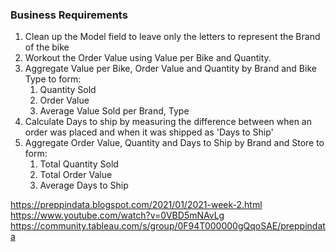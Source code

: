 ### Business Requirements

  1. Clean up the Model field to leave only the letters to represent the Brand of the bike
  2. Workout the Order Value using Value per Bike and Quantity.
  3. Aggregate Value per Bike, Order Value and Quantity by Brand and Bike Type to form:
     1. Quantity Sold
     2. Order Value
     3. Average Value Sold per Brand, Type
  4. Calculate Days to ship by measuring the difference between when an order was placed and when it was shipped as 'Days to Ship'
  5. Aggregate Order Value, Quantity and Days to Ship by Brand and Store to form:
     1. Total Quantity Sold
     2. Total Order Value
     3. Average Days to Ship
 
https://preppindata.blogspot.com/2021/01/2021-week-2.html
https://www.youtube.com/watch?v=0VBD5mNAvLg
https://community.tableau.com/s/group/0F94T000000gQqoSAE/preppindata

